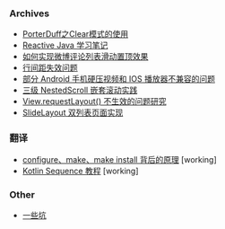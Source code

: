 ### Archives

* [PorterDuff之Clear模式的使用](archive/2016_03_28_PorterDuff_CLEAR/20160323_PorterDuff之Clear模式的使用.md)
* [Reactive Java 学习笔记](archive/2016_06_03_reactive_study_note/2016_06_03_reactive_study_note.md)
* [如何实现微博评论列表滑动置顶效果](archive/2017_04_15_implement_fixed_bottom_space/implement_fixed_bottom_space.md)
* [行间距失效问题](android/view/text/lineExtraLoss.md)
* [部分 Android 手机硬压视频和 IOS 播放器不兼容的问题](https://github.com/tuesda/Gouzi/blob/master/doc/issues/20181113_%E9%83%A8%E5%88%86%E6%9C%BA%E5%9E%8B%E7%A1%AC%E5%8E%8B%E8%A7%86%E9%A2%91%E5%92%8CIOS%E6%92%AD%E6%94%BE%E5%99%A8%E4%B8%8D%E5%85%BC%E5%AE%B9%E7%9A%84%E9%97%AE%E9%A2%98/20181113_%E9%83%A8%E5%88%86%E6%9C%BA%E5%9E%8B%E7%A1%AC%E5%8E%8B%E8%A7%86%E9%A2%91%E5%92%8CIOS%E6%92%AD%E6%94%BE%E5%99%A8%E4%B8%8D%E5%85%BC%E5%AE%B9%E7%9A%84%E9%97%AE%E9%A2%98.md)
* [三级 NestedScroll 嵌套滚动实践](https://github.com/tuesda/blog/blob/master/android/view/nested_scroll/20181122_three_level_nested_scroll.md)
* [View.requestLayout() 不生效的问题研究](android/view/20190420_requestLayout_not_work/content.md)
* [SlideLayout 双列表页面实现](https://github.com/tuesda/blog/blob/master/android/view/20190718_slidelayout_double_list/SlideLayout%20%E5%8F%8C%E5%88%97%E8%A1%A8%E9%A1%B5%E9%9D%A2%E5%AE%9E%E7%8E%B0.md)

### 翻译

* [configure、make、make install 背后的原理](c/configure_make_make_install_背后的原理.md) [working]
* [Kotlin Sequence 教程](kotlin/20190807_Kotlin_Sequence_Tutorial_translate.md) [working]


### Other
* [一些坑](android/README.md)
